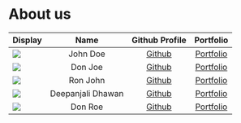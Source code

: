 # About us

Display |       Name        |                Github Profile                 | Portfolio 
--------|:-----------------:|:---------------------------------------------:|:---------:
![](https://via.placeholder.com/100.png?text=Photo) |     John Doe      |         [Github](https://github.com/)         | [Portfolio](docs/team/johndoe.md)
![](https://via.placeholder.com/100.png?text=Photo) |      Don Joe      |         [Github](https://github.com/)         | [Portfolio](docs/team/johndoe.md)
![](https://via.placeholder.com/100.png?text=Photo) |     Ron John      |         [Github](https://github.com/)         | [Portfolio](docs/team/johndoe.md)
![](https://via.placeholder.com/100.png?text=Photo) | Deepanjali Dhawan | [Github](https://github.com/DeepanjaliDhawan) | [Portfolio](https://github.com/DeepanjaliDhawan)
![](https://via.placeholder.com/100.png?text=Photo) |      Don Roe      |         [Github](https://github.com/)         | [Portfolio](docs/team/johndoe.md)
